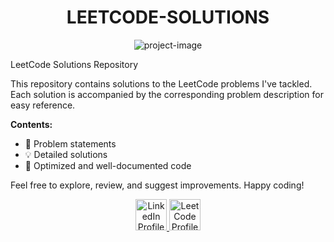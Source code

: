 <h1 align="center" id="title">LEETCODE-SOLUTIONS</h1>
<p align="center">
  <img src="https://encrypted-tbn0.gstatic.com/images?q=tbn:ANd9GcQvhFQX5MMDl81fsQPbYdEnsO0g8d6QWdjQ5g&amp;s" alt="project-image">
</p>
<p id="description">
  LeetCode Solutions Repository
  
  This repository contains solutions to the LeetCode problems I've tackled. Each solution is accompanied by the corresponding problem description for easy reference.

  **Contents:**
  - 📝 Problem statements
  - 💡 Detailed solutions
  - 🚀 Optimized and well-documented code

  Feel free to explore, review, and suggest improvements. Happy coding!
</p>

<p align="center">
  <a href="[https://www.linkedin.com/in/ganpat-singh-aabb4a285/]">
    <img src="https://upload.wikimedia.org/wikipedia/commons/c/ca/LinkedIn_logo_initials.png" alt="LinkedIn Profile" width="50" height="50">
  </a>
  <a href="[https://leetcode.com/u/Ganpat_singh/]">
    <img src="https://upload.wikimedia.org/wikipedia/commons/1/19/LeetCode_logo_black.png" alt="LeetCode Profile" width="50" height="50">
  </a>
</p>
